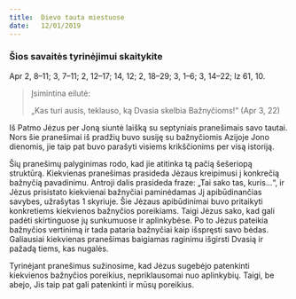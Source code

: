 ```yaml
---
title:  Dievo tauta miestuose
date:   12/01/2019
---
```


### Šios savaitės tyrinėjimui skaitykite
Apr 2, 8–11; 3, 7–11; 2, 12–17; 14, 12; 2, 18–29; 3, 1–6; 3, 14–22; Iz 61, 10.

> <p>Įsimintina eilutė:</p>
> „Kas turi ausis, teklauso, ką Dvasia skelbia Bažnyčioms!“ (Apr 3, 22)

Iš Patmo Jėzus per Joną siuntė laišką su septyniais pranešimais savo tautai. Nors šie pranešimai iš pradžių buvo susiję su bažnyčiomis Azijoje Jono dienomis, jie taip pat buvo parašyti visiems krikščionims per visą istoriją.

Šių pranešimų palyginimas rodo, kad jie atitinka tą pačią šešeriopą struktūrą. Kiekvienas pranešimas prasideda Jėzaus kreipimusi į konkrečią bažnyčią pavadinimu. Antroji dalis prasideda fraze: „Tai sako tas, kuris...“, ir Jėzus prisistato kiekvienai bažnyčiai paminėdamas Jį apibūdinančias savybes, užrašytas 1 skyriuje. Šie Jėzaus apibūdinimai buvo pritaikyti konkretiems kiekvienos bažnyčios poreikiams. Taigi Jėzus sako, kad gali padėti skirtinguose jų sunkumuose ir aplinkybėse. Po to Jėzus pateikia bažnyčios vertinimą ir tada pataria bažnyčiai kaip išspręsti savo bėdas. Galiausiai kiekvienas pranešimas baigiamas raginimu išgirsti Dvasią ir pažadą tiems, kas nugalės.

Tyrinėjant pranešimus sužinosime, kad Jėzus sugebėjo patenkinti kiekvienos bažnyčios poreikius, nepriklausomai nuo aplinkybių. Taigi, be abejo, Jis taip pat gali patenkinti ir mūsų poreikius.
